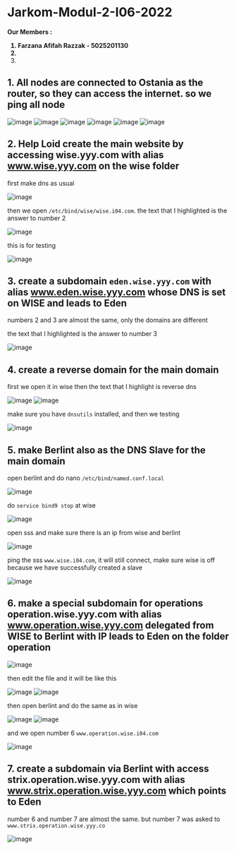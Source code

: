 # Jarkom-Modul-2-I06-2022
<strong> Our Members :
1. Farzana Afifah Razzak - 5025201130
2. 
3. </strong>

## 1. All nodes are connected to Ostania as the router, so they can access the internet. so we ping all node
![image](https://user-images.githubusercontent.com/81352414/198834631-a66567ca-218b-43c9-b2c6-267e94d9dc18.png)
![image](https://user-images.githubusercontent.com/81352414/198834652-23b6ae63-1de1-4455-a85d-525cc5180431.png)
![image](https://user-images.githubusercontent.com/81352414/198834696-a20fac31-c0c6-40c1-9f68-50a62f2bc231.png)
![image](https://user-images.githubusercontent.com/81352414/198834707-2dff4e23-5fd7-4649-9706-2befc60722ec.png)
![image](https://user-images.githubusercontent.com/81352414/198834730-89623cfe-8357-4d51-8354-ae6c60e54949.png)
![image](https://user-images.githubusercontent.com/81352414/198834749-74ce500f-2411-4d84-bcc5-b7271dd0f90a.png)

## 2. Help Loid create the main website by accessing wise.yyy.com with alias www.wise.yyy.com on the wise folder

first make dns as usual

![image](https://user-images.githubusercontent.com/81352414/198834940-76ffa5db-0a04-4bd2-9f4b-8d83f687a5e0.png)

then we open `/etc/bind/wise/wise.i04.com`. the text that I highlighted is the answer to number 2

![image](https://user-images.githubusercontent.com/81352414/198835005-1ef53d81-59cf-4357-b30d-dc58db751a7f.png)

this is for testing

![image](https://user-images.githubusercontent.com/81352414/198835116-1c644b99-7988-44a5-a320-e648c9c70cf1.png)

## 3. create a subdomain `eden.wise.yyy.com` with alias www.eden.wise.yyy.com whose DNS is set on WISE and leads to Eden

numbers 2 and 3 are almost the same, only the domains are different

the text that I highlighted is the answer to number 3

![image](https://user-images.githubusercontent.com/81352414/198835235-a7c36d73-c348-48ba-b889-ed2c0136495a.png)

## 4. create a reverse domain for the main domain

first we open it in wise then the text that I highlight is reverse dns

![image](https://user-images.githubusercontent.com/81352414/198835387-9a91b8cd-df7d-4574-8093-86685ed82c98.png)
![image](https://user-images.githubusercontent.com/81352414/198835512-0cef1c29-8f31-4cb8-9915-250d21fc8240.png)

make sure you have `dnsutils` installed, and then we testing 

![image](https://user-images.githubusercontent.com/81352414/198835581-664fe57b-59d6-49a5-a64c-47c0ace9faa1.png)

## 5. make Berlint also as the DNS Slave for the main domain

open berlint and do nano `/etc/bind/named.conf.local`

![image](https://user-images.githubusercontent.com/81352414/198835851-c155c8b4-2320-4364-95a1-13a1e6a9f0f1.png)

do `service bind9 stop` at wise

![image](https://user-images.githubusercontent.com/81352414/198836008-015c7fc7-2413-464e-8127-1152592f5721.png)

open sss and make sure there is an ip from wise and berlint

![image](https://user-images.githubusercontent.com/81352414/198836072-f989b500-8c71-4922-a9f5-ba101bbebea1.png)

ping the sss `www.wise.i04.com`, it will still connect, make sure wise is off because we have successfully created a slave

![image](https://user-images.githubusercontent.com/81352414/198836193-649452f3-e59d-4154-ab94-192168e7acd0.png)

## 6. make a special subdomain for operations operation.wise.yyy.com with alias www.operation.wise.yyy.com delegated from WISE to Berlint with IP leads to Eden on the folder operation

![image](https://user-images.githubusercontent.com/81352414/198837455-d3e74316-c970-4cf1-bece-d487a7259ef3.png)

then edit the file and it will be like this

![image](https://user-images.githubusercontent.com/81352414/198837510-e5d8b0a4-a360-4d7c-99c5-9930cb432ed5.png)
![image](https://user-images.githubusercontent.com/81352414/198837536-54bb9d26-1691-45da-8d15-2292409b9296.png)

then open berlint and do the same as in wise

![image](https://user-images.githubusercontent.com/81352414/198837615-182bab27-a964-478e-b2ce-59a53d68d4ab.png)
![image](https://user-images.githubusercontent.com/81352414/198837646-6068b84d-d3c5-41b5-af24-e9c5f800ee79.png)

and we open number 6 `www.operation.wise.i04.com`

![image](https://user-images.githubusercontent.com/81352414/198837726-4271bbcc-f141-4ca7-a1ee-2a4743f30b00.png)

## 7. create a subdomain via Berlint with access strix.operation.wise.yyy.com with alias www.strix.operation.wise.yyy.com which points to Eden

number 6 and number 7 are almost the same. but number 7 was asked to `www.strix.operation.wise.yyy.co`

![image](https://user-images.githubusercontent.com/81352414/198837818-80f27e85-af65-471a-bfa4-f909c1fc033d.png)






